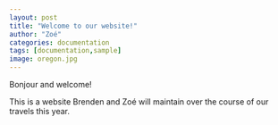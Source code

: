 ```yaml
---
layout: post
title: "Welcome to our website!"
author: "Zoé"
categories: documentation
tags: [documentation,sample]
image: oregon.jpg
---
```


Bonjour and welcome!

This is a website Brenden and Zoé will maintain over the course of our travels this year. 


